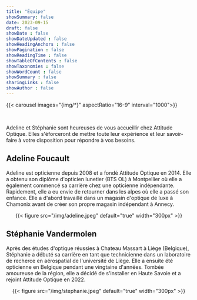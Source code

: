 ```yaml
---
title: "Équipe"
showSummary: false
date: 2023-09-15
draft: false
showDate : false
showDateUpdated : false
showHeadingAnchors : false
showPagination : false
showReadingTime : false
showTableOfContents : false
showTaxonomies : false 
showWordCount : false
showSummary : false
sharingLinks : false
showAuthor : false
---
```



{{< carousel images="{img/*}" aspectRatio="16-9" interval="1000">}}


&nbsp;

Adeline et Stéphanie sont heureuses de vous accueillir chez Attitude Optique.
Elles s'éforceront de mettre toute leur expérience et leur savoir-faire à votre disposition pour répondre à vos besoins.


## Adeline Foucault

Adeline est opticienne depuis 2008 et a fondé Attitude Optique en 2014.
Elle a obtenu son diplôme d'opticien lunetier (BTS OL) à Montpellier où elle a également commencé sa carrière chez une opticienne indépendante.
Rapidement, elle a eu envie de retourner dans les alpes où elle a passé son enfance.
Elle a d'abord travaillé dans un magasin d'optique de luxe à Chamonix avant de créer son propre magasin indépendant à Annecy.

<center>
{{< figure
    src="/img/adeline.jpeg"
    default="true"
    width="300px"
>}}
</center>



## Stéphanie Vandermolen

Après des études d'optique réussies à Chateau Massart à Liège (Belgique), Stéphanie a débuté sa carrière en tant que technicienne dans un laboratoire de recherce en aérospatial de l'université de Liège.
Elle a ensuite été opticienne en Belgique pendant une vingtaine d'années.
Tombée amoureuse de la région, elle a décidé de s'installer en Haute Savoie et a rejoint Attitude Optique en 2022.

<center>
{{< figure
    src="/img/stephanie.jpeg"
    default="true"
    width="300px"
>}}
</center>



